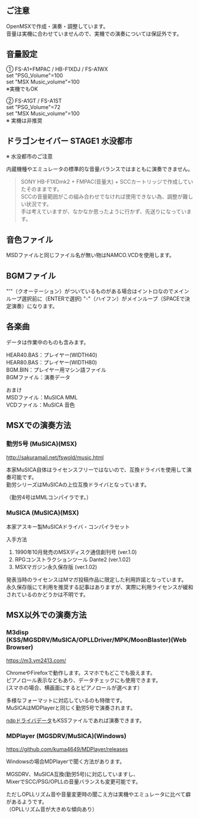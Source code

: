 ## ご注意

OpenMSXで作成・演奏・調整しています。  
音量は実機に合わせていませんので、実機での演奏については保証外です。  

## 音量設定

① FS-A1+FMPAC / HB-F1XDJ / FS-A1WX  
set "PSG_Volume"=100  
set "MSX Music_volume"=100  
※実機でもOK

② FS-A1GT / FS-A1ST  
set "PSG_Volume"=72  
set "MSX Music_volume"=100  
※ 実機は非推奨

## ドラゴンセイバー STAGE1 水没都市

 ※ 水没都市のご注意

内蔵機種やエミュレータの標準的な音量バランスではまともに演奏できません。

> SONY HB-F1XDmk2 + FMPAC(音量大) + SCCカートリッジで作成していたそのままです。  
> SCCの音量範囲がこの組み合わせでなければ使用できない為、調整が難しい状況です。  
> 手は考えていますが、なかなか思ったように行かず、先送りになっています。

## 音色ファイル
MSDファイルと同じファイル名が無い物はNAMCO.VCDを使用します。

## BGMファイル
"'"（クオーテーション）がついているものがある場合はイントロなのでメインループ選択前に（ENTERで選択)
"-"（ハイフン）がメインループ（SPACEで決定演奏）になります。

## 各楽曲
データは作業中のものも含みます。

HEAR40.BAS：プレイヤー(WIDTH40)  
HEAR80.BAS：プレイヤー(WIDTH80)  
BGM.BIN：プレイヤー用マシン語ファイル  
BGMファイル：演奏データ  

おまけ  
MSDファイル：MuSICA MML  
VCDファイル：MuSICA 音色  

## MSXでの演奏方法

### 勤労5号 (MuSICA)(MSX)

http://sakuramail.net/fswold/music.html

本家MuSICA自体はライセンスフリーではないので、互換ドライバを使用して演奏可能です。  
勤労シリーズはMuSICAの上位互換ドライバとなっています。

（勤労4号はMMLコンパイラです。）

### MuSICA (MuSICA)(MSX)

本家アスキー製MuSICAドライバ・コンパイラセット

入手方法  
1. 1990年10月発売のMSXディスク通信創刊号 (ver.1.0)
2. RPGコンストラクションツール Dante2 (ver.1.02)
3. MSXマガジン永久保存版 (ver.1.02)

発表当時のライセンスはMマガ投稿作品に限定した利用許諾となっています。  
永久保存版にて利用を推奨する記事はありますが、実際に利用ライセンスが緩和されているのかどうかは不明です。

## MSX以外での演奏方法

### M3disp (KSS/MGSDRV/MuSICA/OPLLDriver/MPK/MoonBlaster)(Web Browser)

https://m3.ym2413.com/

ChromeやFirefoxで動作します。スマホでもどこでも扱えます。  
ピアノロール表示などもあり、データチェックにも使用できます。  
(スマホの場合、横画面にするとピアノロールが選べます）

多様なフォーマットに対応しているのも特徴です。  
MuSICAはMDPlayerと同じく勤労5号で演奏されます。

[ndpドライバデータ](/ndp)もKSSファイルであれば演奏できます。  


### MDPlayer (MGSDRV/MuSICA)(Windows)

https://github.com/kuma4649/MDPlayer/releases

Windowsの場合MDPlayerで聞く方法があります。  

MGSDRV、MuSICA互換(勤労5号)に対応していますし、  
MixerでSCC/PSG/OPLLの音量バランスも変更可能です。

ただしOPLLリズム音や音量変更時の聞こえ方は実機やエミュレータに比べて癖があるようです。  
（OPLLリズム音が大きめな傾向あり）

